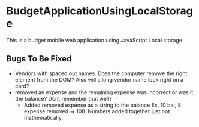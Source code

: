 # BudgetApplicationUsingLocalStorage
This is a budget mobile web application using JavaScript Local storage.

## Bugs To Be Fixed
* Vendors with spaced out names. Does the computer remove the right element from the DOM? Also will a long vendor name look right on a card?
* removed an expense and the remaining expense was incorrect or was it the balance? Dont remember that well?
    * Added removed expense as a string to the balance Ex. 10 bal, 8 expense removed => 108. Numbers added together just not mathematically. 
